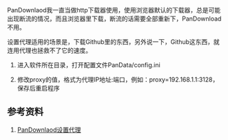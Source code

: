 PanDownlaod我一直当做http下载器使用，使用浏览器默认的下载器，总是可能出现断流的情况，而且浏览器里下载，断流的话需要全部重新下，PanDownload不用。

设置代理适用的场景是，下载Github里的东西，另外说一下，Github这东西，就连用代理也拯救不了它的速度。

1. 进入软件所在目录，打开配置文件PanData/config.ini

2. 修改proxy的值，格式为代理IP地址:端口，例如：proxy=192.168.1.1:3128，保存后重启程序

## 参考资料

1. [PanDownlaod设置代理](https://pandownload.com/faq/proxy.html)
